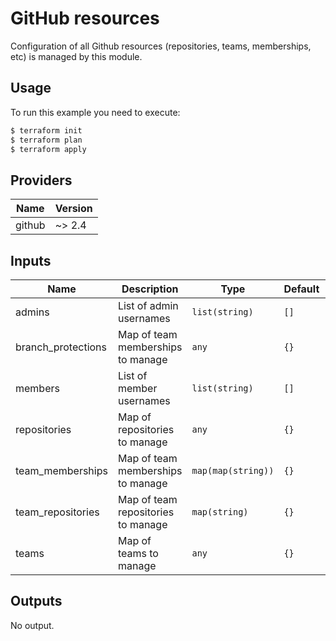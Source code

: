 # GitHub resources

Configuration of all Github resources (repositories, teams, memberships, etc) is managed by this module.

## Usage

To run this example you need to execute:

```bash
$ terraform init
$ terraform plan
$ terraform apply
```

<!-- BEGINNING OF PRE-COMMIT-TERRAFORM DOCS HOOK -->
## Providers

| Name | Version |
|------|---------|
| github | ~> 2.4 |

## Inputs

| Name | Description | Type | Default | Required |
|------|-------------|------|---------|:-----:|
| admins | List of admin usernames | `list(string)` | `[]` | no |
| branch\_protections | Map of team memberships to manage | `any` | `{}` | no |
| members | List of member usernames | `list(string)` | `[]` | no |
| repositories | Map of repositories to manage | `any` | `{}` | no |
| team\_memberships | Map of team memberships to manage | `map(map(string))` | `{}` | no |
| team\_repositories | Map of team repositories to manage | `map(string)` | `{}` | no |
| teams | Map of teams to manage | `any` | `{}` | no |

## Outputs

No output.

<!-- END OF PRE-COMMIT-TERRAFORM DOCS HOOK -->
